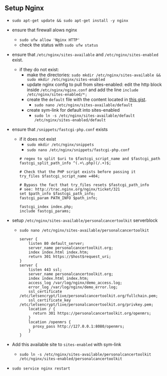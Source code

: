 ## Setup Nginx
- `sudo apt-get update && sudo apt-get install -y nginx`
- ensure that firewall alows nginx
    - `sudo ufw allow 'Nginx HTTP'`
    - check the status with `sudo ufw status`
- ensure that `/etc/nginx/sites-available` and `/etc/nginx/sites-enabled` exist.
    - if they do not exist:
        - make the directories: `sudo mkdir /etc/nginx/sites-available && sudo mkdir /etc/nginx/sites-enabled`
        - update nginx config to pull from sites-enabled: edit the http block inside `/etc/nginx/nginx.conf` and add the line `include /etc/nginx/sites-enabled/*;`
        - create the `default` file with the content located in [this gist](https://gist.github.com/uladkasach/9279e9b0d4a1818cdf368664a399db4f). 
            - `sudo nano /etc/nginx/sites-available/default`
        - create sym-link for default into sites-enabled
            - `sudo ln -s /etc/nginx/sites-available/default /etc/nginx/sites-enabled/default`
- ensure that `/snippets/fastcgi-php.conf` exists
    - if it does not exist
        - `sudo mkdir /etc/nginx/snippets`
        - `sudo nano /etc/nginx/snippets/fastcgi-php.conf` 
        ```
        # regex to split $uri to $fastcgi_script_name and $fastcgi_path
        fastcgi_split_path_info ^(.+\.php)(/.+)$;

        # Check that the PHP script exists before passing it
        try_files $fastcgi_script_name =404;

        # Bypass the fact that try_files resets $fastcgi_path_info
        # see: http://trac.nginx.org/nginx/ticket/321
        set $path_info $fastcgi_path_info;
        fastcgi_param PATH_INFO $path_info;

        fastcgi_index index.php;
        include fastcgi_params;
        ```

- setup `/etc/nginx/sites-available/personalcancertoolkit` serverblock 
  - `sudo nano /etc/nginx/sites-available/personalcancertoolkit`
    ```
    server {
        listen 80 default_server;
        server_name personalcancertoolkit.org;
        index index.html index.htm;
        return 301 https://$host$request_uri;
    }
    server {
        listen 443 ssl;
        server_name personalcancertoolkit.org;
        index index.html index.htm;
        access_log /var/log/nginx/demo_access.log;
        error_log /var/log/nginx/demo_error.log;
        ssl_certificate /etc/letsencrypt/live/personalcancertoolkit.org/fullchain.pem;
        ssl_certificate_key /etc/letsencrypt/live/personalcancertoolkit.org/privkey.pem;
        location / {
          return 301 https://personalcancertoolkit.org/openmrs;
        }
        location /openmrs {
          proxy_pass http://127.0.0.1:8080/openmrs;
        }
    }
    ```
- Add this available site to `sites-enabled` with sym-link
    - `sudo ln -s /etc/nginx/sites-available/personalcancertoolkit /etc/nginx/sites-enabled/personalcancertoolkit`
- `sudo service nginx restart`
